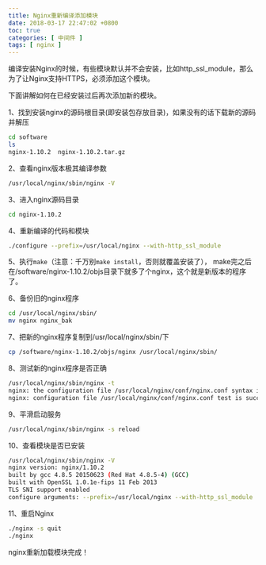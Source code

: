 ```yaml
---
title: Nginx重新编译添加模块
date: 2018-03-17 22:47:02 +0800
toc: true
categories: [ 中间件 ]
tags: [ nginx ]
---
```


编译安装Nginx的时候，有些模块默认并不会安装，比如http_ssl_module，那么为了让Nginx支持HTTPS，必须添加这个模块。

下面讲解如何在已经安装过后再次添加新的模块。

1、找到安装nginx的源码根目录(即安装包存放目录)，如果没有的话下载新的源码并解压

```bash
cd software
ls
nginx-1.10.2  nginx-1.10.2.tar.gz
```

<!-- more -->

2、查看nginx版本极其编译参数

```bash
/usr/local/nginx/sbin/nginx -V
```

3、进入nginx源码目录

```bash
cd nginx-1.10.2
```

4、重新编译的代码和模块

```bash
./configure --prefix=/usr/local/nginx --with-http_ssl_module
```

5、执行`make`（注意：千万别`make install`，否则就覆盖安装了），
make完之后在/software/nginx-1.10.2/objs目录下就多了个nginx，这个就是新版本的程序了。

6、备份旧的nginx程序

```bash
cd /usr/local/nginx/sbin/
mv nginx nginx_bak
```

7、把新的nginx程序复制到/usr/local/nginx/sbin/下

```bash
cp /software/nginx-1.10.2/objs/nginx /usr/local/nginx/sbin/
```

8、测试新的nginx程序是否正确

```bash
/usr/local/nginx/sbin/nginx -t
nginx: the configuration file /usr/local/nginx/conf/nginx.conf syntax is ok
nginx: configuration file /usr/local/nginx/conf/nginx.conf test is successful
```

9、平滑启动服务

```bash
/usr/local/nginx/sbin/nginx -s reload
```

10、查看模块是否已安装

```bash
/usr/local/nginx/sbin/nginx -V
nginx version: nginx/1.10.2
built by gcc 4.8.5 20150623 (Red Hat 4.8.5-4) (GCC)
built with OpenSSL 1.0.1e-fips 11 Feb 2013
TLS SNI support enabled
configure arguments: --prefix=/usr/local/nginx --with-http_ssl_module
```

11、重启Nginx

```bash
./nginx -s quit
./nginx
```

nginx重新加载模块完成！

